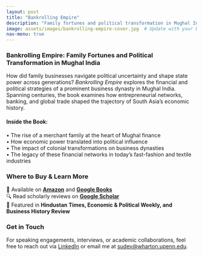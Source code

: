 ```yaml
---
layout: post
title: "Bankrolling Empire"
description: "Family fortunes and political transformation in Mughal India"
image: assets/images/bankrolling-empire-cover.jpg  # Update with your book cover image
nav-menu: true
---
```


### **Bankrolling Empire: Family Fortunes and Political Transformation in Mughal India**  

How did family businesses navigate political uncertainty and shape state power across generations? *Bankrolling Empire* explores the financial and political strategies of a prominent business dynasty in Mughal India. Spanning centuries, the book examines how entrepreneurial networks, banking, and global trade shaped the trajectory of South Asia’s economic history.  

#### **Inside the Book:**
• The rise of a merchant family at the heart of Mughal finance  
• How economic power translated into political influence  
• The impact of colonial transformations on business dynasties  
• The legacy of these financial networks in today’s fast-fashion and textile industries  

### **Where to Buy & Learn More**
📖 Available on **[Amazon](https://a.co/d/gzq6GjN)** and **[Google Books](https://books.google.com/)**  
🔍 Read scholarly reviews on **[Google Scholar](https://scholar.google.com/citations?user=ldgGoNYAAAAJ&hl=en)**  
📰 Featured in **Hindustan Times, Economic & Political Weekly, and Business History Review**  

### **Get in Touch**
For speaking engagements, interviews, or academic collaborations, feel free to reach out via [LinkedIn](https://www.linkedin.com/in/sudev-sheth/) or email me at sudev@wharton.upenn.edu.
